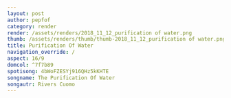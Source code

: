```yaml
---
layout: post
author: pepfof
category: render
render: /assets/renders/2018_11_12_purification of water.png
thumb: /assets/renders/thumb/thumb-2018_11_12_purification of water.png
title: Purification Of Water
navigation_override: /
aspect: 16/9
domcol: ^7f7b89
spotisong: 4bWoFZESYj916QHz5kKHTE
songname: The Purification Of Water
songautr: Rivers Cuomo
---
```


<!--USER BEGIN 1-->

<!--USER END 1-->

<!--more-->
<!--USER BEGIN 2-->

<!--USER END 2-->

